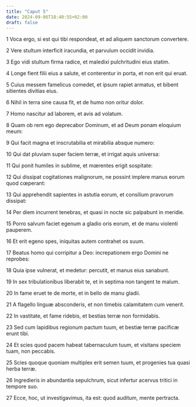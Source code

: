 ```yaml
---
title: "Caput 5"
date: 2024-09-06T18:40:55+02:00
draft: false
---
```




1 Voca ergo, si est qui tibi respondeat, et ad aliquem sanctorum convertere.

2 Vere stultum interficit iracundia, et parvulum occidit invidia.

3 Ego vidi stultum firma radice, et maledixi pulchritudini eius statim.

4 Longe fient filii eius a salute, et conterentur in porta, et non erit qui eruat.

5 Cuius messem famelicus comedet, et ipsum rapiet armatus, et bibent sitientes divitias eius.

6 Nihil in terra sine causa fit, et de humo non oritur dolor.

7 Homo nascitur ad laborem, et avis ad volatum.

8 Quam ob rem ego deprecabor Dominum, et ad Deum ponam eloquium meum:

9 Qui facit magna et inscrutabilia et mirabilia absque numero:

10 Qui dat pluviam super faciem terræ, et irrigat aquis universa:

11 Qui ponit humiles in sublime, et mœrentes erigit sospitate:

12 Qui dissipat cogitationes malignorum, ne possint implere manus eorum quod cœperant:

13 Qui apprehendit sapientes in astutia eorum, et consilium pravorum dissipat:

14 Per diem incurrent tenebras, et quasi in nocte sic palpabunt in meridie.

15 Porro salvum faciet egenum a gladio oris eorum, et de manu violenti pauperem.

16 Et erit egeno spes, iniquitas autem contrahet os suum.

17 Beatus homo qui corripitur a Deo: increpationem ergo Domini ne reprobes:

18 Quia ipse vulnerat, et medetur: percutit, et manus eius sanabunt.

19 In sex tribulationibus liberabit te, et in septima non tangent te malum.

20 In fame eruet te de morte, et in bello de manu gladii.

21 A flagello linguæ absconderis, et non timebis calamitatem cum venerit.

22 In vastitate, et fame ridebis, et bestias terræ non formidabis.

23 Sed cum lapidibus regionum pactum tuum, et bestiæ terræ pacificæ erunt tibi.

24 Et scies quod pacem habeat tabernaculum tuum, et visitans speciem tuam, non peccabis.

25 Scies quoque quoniam multiplex erit semen tuum, et progenies tua quasi herba terræ.

26 Ingredieris in abundantia sepulchrum, sicut infertur acervus tritici in tempore suo.

27 Ecce, hoc, ut investigavimus, ita est: quod auditum, mente pertracta.

